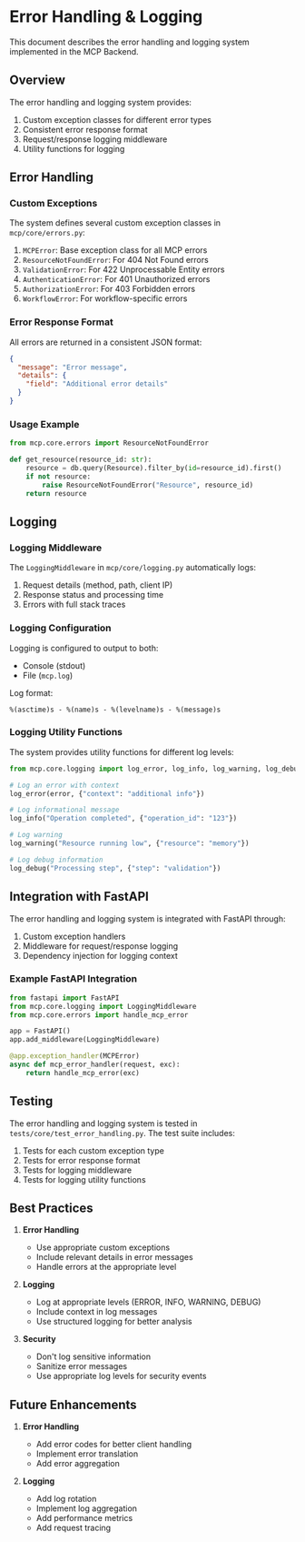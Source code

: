 # Error Handling & Logging

This document describes the error handling and logging system implemented in the MCP Backend.

## Overview

The error handling and logging system provides:

1. Custom exception classes for different error types
2. Consistent error response format
3. Request/response logging middleware
4. Utility functions for logging

## Error Handling

### Custom Exceptions

The system defines several custom exception classes in `mcp/core/errors.py`:

1. `MCPError`: Base exception class for all MCP errors
2. `ResourceNotFoundError`: For 404 Not Found errors
3. `ValidationError`: For 422 Unprocessable Entity errors
4. `AuthenticationError`: For 401 Unauthorized errors
5. `AuthorizationError`: For 403 Forbidden errors
6. `WorkflowError`: For workflow-specific errors

### Error Response Format

All errors are returned in a consistent JSON format:

```json
{
  "message": "Error message",
  "details": {
    "field": "Additional error details"
  }
}
```

### Usage Example

```python
from mcp.core.errors import ResourceNotFoundError

def get_resource(resource_id: str):
    resource = db.query(Resource).filter_by(id=resource_id).first()
    if not resource:
        raise ResourceNotFoundError("Resource", resource_id)
    return resource
```

## Logging

### Logging Middleware

The `LoggingMiddleware` in `mcp/core/logging.py` automatically logs:

1. Request details (method, path, client IP)
2. Response status and processing time
3. Errors with full stack traces

### Logging Configuration

Logging is configured to output to both:

- Console (stdout)
- File (`mcp.log`)

Log format:

```
%(asctime)s - %(name)s - %(levelname)s - %(message)s
```

### Logging Utility Functions

The system provides utility functions for different log levels:

```python
from mcp.core.logging import log_error, log_info, log_warning, log_debug

# Log an error with context
log_error(error, {"context": "additional info"})

# Log informational message
log_info("Operation completed", {"operation_id": "123"})

# Log warning
log_warning("Resource running low", {"resource": "memory"})

# Log debug information
log_debug("Processing step", {"step": "validation"})
```

## Integration with FastAPI

The error handling and logging system is integrated with FastAPI through:

1. Custom exception handlers
2. Middleware for request/response logging
3. Dependency injection for logging context

### Example FastAPI Integration

```python
from fastapi import FastAPI
from mcp.core.logging import LoggingMiddleware
from mcp.core.errors import handle_mcp_error

app = FastAPI()
app.add_middleware(LoggingMiddleware)

@app.exception_handler(MCPError)
async def mcp_error_handler(request, exc):
    return handle_mcp_error(exc)
```

## Testing

The error handling and logging system is tested in `tests/core/test_error_handling.py`. The test suite includes:

1. Tests for each custom exception type
2. Tests for error response format
3. Tests for logging middleware
4. Tests for logging utility functions

## Best Practices

1. **Error Handling**

   - Use appropriate custom exceptions
   - Include relevant details in error messages
   - Handle errors at the appropriate level

2. **Logging**

   - Log at appropriate levels (ERROR, INFO, WARNING, DEBUG)
   - Include context in log messages
   - Use structured logging for better analysis

3. **Security**
   - Don't log sensitive information
   - Sanitize error messages
   - Use appropriate log levels for security events

## Future Enhancements

1. **Error Handling**

   - Add error codes for better client handling
   - Implement error translation
   - Add error aggregation

2. **Logging**
   - Add log rotation
   - Implement log aggregation
   - Add performance metrics
   - Add request tracing
